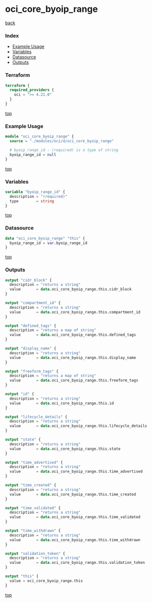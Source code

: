 # oci_core_byoip_range

[back](../oci.md)

### Index

- [Example Usage](#example-usage)
- [Variables](#variables)
- [Datasource](#datasource)
- [Outputs](#outputs)

### Terraform

```terraform
terraform {
  required_providers {
    oci = ">= 4.21.0"
  }
}
```

[top](#index)

### Example Usage

```terraform
module "oci_core_byoip_range" {
  source = "./modules/oci/d/oci_core_byoip_range"

  # byoip_range_id - (required) is a type of string
  byoip_range_id = null
}
```

[top](#index)

### Variables

```terraform
variable "byoip_range_id" {
  description = "(required)"
  type        = string
}
```

[top](#index)

### Datasource

```terraform
data "oci_core_byoip_range" "this" {
  byoip_range_id = var.byoip_range_id
}
```

[top](#index)

### Outputs

```terraform
output "cidr_block" {
  description = "returns a string"
  value       = data.oci_core_byoip_range.this.cidr_block
}

output "compartment_id" {
  description = "returns a string"
  value       = data.oci_core_byoip_range.this.compartment_id
}

output "defined_tags" {
  description = "returns a map of string"
  value       = data.oci_core_byoip_range.this.defined_tags
}

output "display_name" {
  description = "returns a string"
  value       = data.oci_core_byoip_range.this.display_name
}

output "freeform_tags" {
  description = "returns a map of string"
  value       = data.oci_core_byoip_range.this.freeform_tags
}

output "id" {
  description = "returns a string"
  value       = data.oci_core_byoip_range.this.id
}

output "lifecycle_details" {
  description = "returns a string"
  value       = data.oci_core_byoip_range.this.lifecycle_details
}

output "state" {
  description = "returns a string"
  value       = data.oci_core_byoip_range.this.state
}

output "time_advertised" {
  description = "returns a string"
  value       = data.oci_core_byoip_range.this.time_advertised
}

output "time_created" {
  description = "returns a string"
  value       = data.oci_core_byoip_range.this.time_created
}

output "time_validated" {
  description = "returns a string"
  value       = data.oci_core_byoip_range.this.time_validated
}

output "time_withdrawn" {
  description = "returns a string"
  value       = data.oci_core_byoip_range.this.time_withdrawn
}

output "validation_token" {
  description = "returns a string"
  value       = data.oci_core_byoip_range.this.validation_token
}

output "this" {
  value = oci_core_byoip_range.this
}
```

[top](#index)